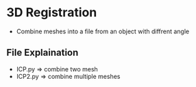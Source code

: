 # 3D Registration
* Combine meshes into a file from an object with diffrent angle
## File Explaination
* ICP.py => combine two mesh
* ICP2.py => combine multiple meshes